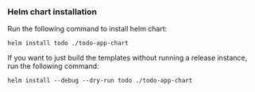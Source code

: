 ### Helm chart installation
Run the following command to install helm chart:
```
helm install todo ./todo-app-chart
```

If you want to just build the templates without running a release instance, run the following command:
```
helm install --debug --dry-run todo ./todo-app-chart
```